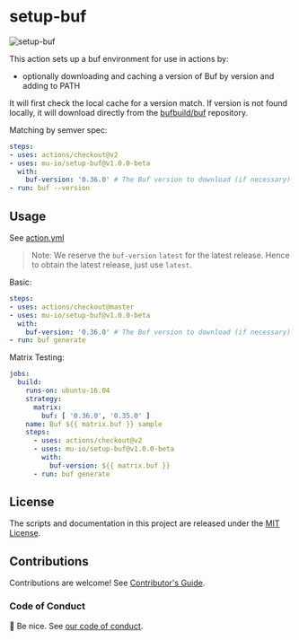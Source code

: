 # setup-buf

![setup-buf](https://github.com/mu-io/setup-buf/workflows/CD/badge.svg)

This action sets up a buf environment for use in actions by:

- optionally downloading and caching a version of Buf by version and adding to PATH

It will first check the local cache for a version match. If version is not found locally, it will download directly from the [bufbuild/buf](https://github.com/bufbuild/buf/releases) repository.

Matching by semver spec:

```yaml
steps:
- uses: actions/checkout@v2
- uses: mu-io/setup-buf@v1.0.0-beta
  with:
    buf-version: '0.36.0' # The Buf version to download (if necessary) and use.
- run: buf --version
```

## Usage

See [action.yml](action.yml)

> Note: We reserve the `buf-version` `latest` for the latest release. Hence to obtain the latest release, just use `latest`.

Basic:

```yaml
steps:
- uses: actions/checkout@master
- uses: mu-io/setup-buf@v1.0.0-beta
  with:
    buf-version: '0.36.0' # The Buf version to download (if necessary) and use.
- run: buf generate
```

Matrix Testing:

```yaml
jobs:
  build:
    runs-on: ubuntu-16.04
    strategy:
      matrix:
        buf: [ '0.36.0', '0.35.0' ]
    name: Buf ${{ matrix.buf }} sample
    steps:
      - uses: actions/checkout@v2
      - uses: mu-io/setup-buf@v1.0.0-beta
        with:
          buf-version: ${{ matrix.buf }}
      - run: buf generate
```

## License

The scripts and documentation in this project are released under the [MIT License](LICENSE).

## Contributions

Contributions are welcome!  See [Contributor's Guide](docs/contributors.md).

### Code of Conduct

:wave: Be nice.  See [our code of conduct](CONDUCT).

